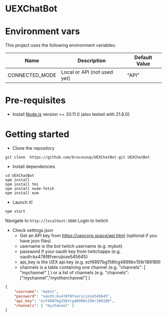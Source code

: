 # UEXChatBot

# Environment vars
This project uses the following environment variables:

| Name                          | Description                         | Default Value                                  |
| ----------------------------- | ------------------------------------| -----------------------------------------------|
|CONNECTED_MODE           | Local or API (not used yet)           | "API"      |


# Pre-requisites
- Install [Node.js](https://nodejs.org/en/) version >= 20.11.0 (also tested with 21.6.0)


# Getting started
- Clone the repository
```
git clone  https://github.com/brocosoup/UEXChatBot.git UEXChatBot
```
- Install dependencies
```
cd UEXChatBot
npm install
npm install tmi
npm install node-fetch
npm install esm
```
- Launch it!
```
npm start
```
  Navigate to `http://localhost:3000`
  Login to twitch
  
- Check settings.json
	* Get an API key from https://uexcorp.space/api.html (optional if you have json files)
 	* username is the bot twitch username (e.g. mybot)
	* password if your oauth key from twitchapps (e.g. oauth:ks478f8fveruijnze545645)
 	* api_key is the UEX api key (e.g. ezf4897bg156trg4899bv156r189189)
  	* channels is a table containing one channel (e.g. "channels": [ "mychannel" ] ) or a list of channels (e.g. "channels": ["mychannel","myotherchannel"] )
```json
{
	"username": "mybot",
	"password": "oauth:ks478f8fveruijnze545645",
	"api_key": "ezf4897bg156trg4899bv156r189189",
	"channels": [ "mychannel" ]
}
```
